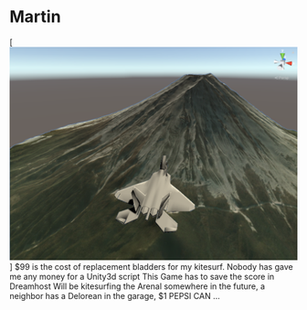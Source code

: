 # Martin
[![que no se resistieran, por que sino los mataban ... ](https://raw.githubusercontent.com/rgarro/Martin/master/martin.png)]
$99 is the cost of replacement bladders for my kitesurf. 
Nobody has gave me any money for a Unity3d script
This Game has to save the score in Dreamhost
Will be kitesurfing the Arenal somewhere in the future, a neighbor has a Delorean in the garage, $1 PEPSI CAN ...